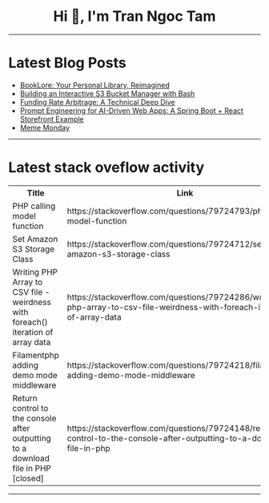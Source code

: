 <h1 align="center">Hi 👋, I'm Tran Ngoc Tam</h1>

---

# Latest Blog Posts 
<!-- BLOG-POST-LIST:START -->
- [BookLore: Your Personal Library, Reimagined](https://dev.to/githubopensource/booklore-your-personal-library-reimagined-bhh)
- [Building an Interactive S3 Bucket Manager with Bash](https://dev.to/dm8ry/building-an-interactive-s3-bucket-manager-with-bash-1f4i)
- [Funding Rate Arbitrage: A Technical Deep Dive](https://dev.to/27sphere/funding-rate-arbitrage-a-technical-deep-dive-3eed)
- [Prompt Engineering for AI-Driven Web Apps: A Spring Boot + React Storefront Example](https://dev.to/thelogicwarlock/prompt-engineering-for-ai-driven-web-apps-a-spring-boot-react-storefront-example-29b6)
- [Meme Monday](https://dev.to/ben/meme-monday-34k4)
<!-- BLOG-POST-LIST:END -->

---

# Latest stack oveflow activity
<table>
  <tr><th>Title</th><th>Link</th></tr>
  <!-- STACKOVERFLOW:START --><tr><td>PHP calling model function</td><td>https://stackoverflow.com/questions/79724793/php-calling-model-function</td></tr><tr><td>Set Amazon S3 Storage Class</td><td>https://stackoverflow.com/questions/79724712/set-amazon-s3-storage-class</td></tr><tr><td>Writing PHP Array to CSV file - weirdness with foreach&lpar;&rpar; iteration of array data</td><td>https://stackoverflow.com/questions/79724286/writing-php-array-to-csv-file-weirdness-with-foreach-iteration-of-array-data</td></tr><tr><td>Filamentphp adding demo mode middleware</td><td>https://stackoverflow.com/questions/79724218/filamentphp-adding-demo-mode-middleware</td></tr><tr><td>Return control to the console after outputting to a download file in PHP [closed]</td><td>https://stackoverflow.com/questions/79724148/return-control-to-the-console-after-outputting-to-a-download-file-in-php</td></tr><!-- STACKOVERFLOW:END -->
</table>

---


